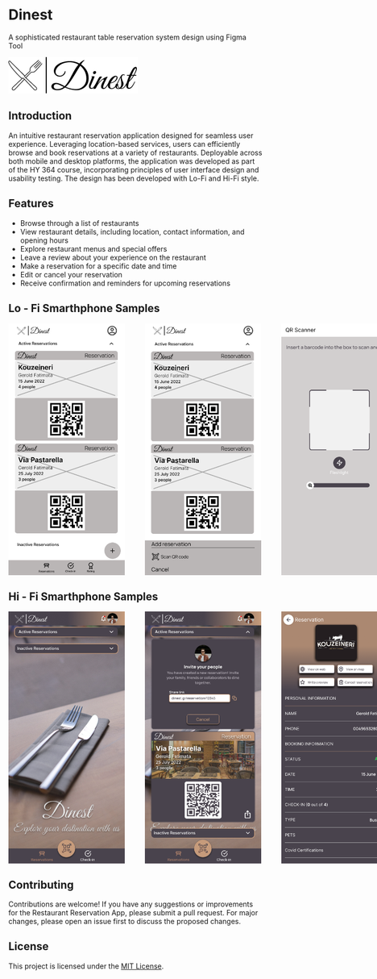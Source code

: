 # Dinest
A sophisticated restaurant table reservation system design using Figma Tool

![App Logo](Hi-Fi/Logo.png)

## Introduction

An intuitive restaurant reservation application designed for seamless user experience. Leveraging location-based services, users can efficiently browse and book reservations at a variety of restaurants. Deployable across both mobile and desktop platforms, the application was developed as part of the HY 364 course, incorporating principles of user interface design and usability testing. The design has been developed with Lo-Fi and Hi-Fi style.

## Features

- Browse through a list of restaurants
- View restaurant details, including location, contact information, and opening hours
- Explore restaurant menus and special offers
- Leave a review about your experience on the restaurant
- Make a reservation for a specific date and time
- Edit or cancel your reservation
- Receive confirmation and reminders for upcoming reservations


## Lo - Fi Smarthphone Samples
<div style="display: flex;  gap: 40px;">
    <img src="Lo-Fi\01_Mobile_Reservations.png" height="500">
    <img src="Lo-Fi\02_Mobile_Add_Reservation.png" height="500">
    <img src="Lo-Fi\04_Mobile_QR_Scanner.png" height="500">
    <img src="Lo-Fi\05_Mobile_Quick_Booking.png" height="500">
    <img src="Lo-Fi\06_Mobile_Success_Booking.png" height="500">
</div>


## Hi - Fi Smarthphone Samples


<div style="display: flex;  gap: 40px;">
    <img src="Hi-Fi\01_mobile_homepage_reservations.png" height="500">
    <img src="Hi-Fi\02_mobile_homepage_active_reservations.png" height="500">
    <img src="Hi-Fi\03_mobile_reservation_details.png" height="500">
    <img src="Hi-Fi\05_mobile_reservation_review.png" height="500">
    <img src="Hi-Fi\05_mobile_reservation_review.png" height="500">
    <img src="Hi-Fi\07_mobile_quick_booking.png" height="500">
    <img src="Hi-Fi\08_mobile_quick_booking_scanner.png" height="500">
    <img src="Hi-Fi\09_mobile_quick_booking_details.png" height="500">
    <img src="Hi-Fi\11_mobile_profile_notifications.png" height="500">
</div>


## Contributing

Contributions are welcome! If you have any suggestions or improvements for the Restaurant Reservation App, please submit a pull request. For major changes, please open an issue first to discuss the proposed changes.

## License

This project is licensed under the [MIT License](LICENSE).
